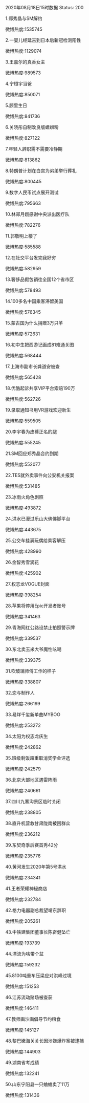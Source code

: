 2020年08月18日15时数据
Status: 200

1.郑秀晶与SM解约

微博热度:1535745

2.一婴儿经延吉到日本后新冠检测阳性

微博热度:1129074

3.王嘉尔的真香女主

微博热度:989573

4.宁桓宇当爸

微博热度:850071

5.顾里生日

微博热度:841736

6.关晓彤自制改良版螺蛳粉

微博热度:827122

7.年轻人辞职需不需要冷静期

微博热度:813862

8.特朗普计划在白宫为弟弟举行葬礼

微博热度:800445

9.数字人民币试点展开测试

微博热度:795663

10.林郑月娥感谢中央派出医疗队

微博热度:782276

11.郭敬明上楼了

微博热度:585588

12.在社交平台发完我好穷

微博热度:582959

13.奢侈品假包销往全国12个省市区

微博热度:578493

14.100多名中国乘客滞留美国

微博热度:576345

15.蒙古国为什么捐赠3万只羊

微博热度:572631

16.初中生把西游记画成81难通关图

微博热度:568444

17.上海市副市长龚道安被查

微博热度:565428

18.优酷起诉共享VIP平台索赔190万

微博热度:562726

19.录取通知书用VR游戏欢迎新生

微博热度:559505

20.李宇春为皮裤正名的腿

微博热度:555245

21.SM回应郑秀晶合约到期

微博热度:552077

22.TES就外卖事件向公安机关报案

微博热度:531485

23.冰雨火角色剧照

微博热度:493872

24.洪水已漫过乐山大佛佛脚平台

微博热度:443675

25.公交车挂满玩偶给乘客解压

微博热度:428990

26.金智秀雪滴花

微博热度:425902

27.权志龙VOGUE封面

微博热度:398254

28.苹果将停用Epic开发者账号

微博热度:341463

29.青海网红公路设禁止拍照警示牌

微博热度:339537

30.东北卖玉米大爷魔性吆喝

微博热度:339375

31.吹玻璃师傅工作的样子

微博热度:338807

32.恋与制作人

微博热度:266199

33.易烊千玺新单曲MYBOO

微博热度:253272

34.太阳为权志龙庆生

微博热度:242862

35.班级剩饭超重取消奖学金评选

微博热度:242579

36.北京大部地区遇雷阵雨

微博热度:240661

37.四川九寨沟景区临时关闭

微博热度:238805

38.直升机营救甘肃陇南被困群众

微博热度:236212

39.东契奇季后赛首秀42分

微博热度:235776

40.黄河发生2020年第5号洪水

微博热度:234341

41.王者荣耀神秘商店

微博热度:232784

42.格力电器副总裁望靖东辞职

微博热度:205261

43.中铁建集团董事长陈奋健坠亡

微博热度:193739

44.漂流为啥带个盆

微博热度:159232

45.8100吨重车压梁应对洪峰过境

微博热度:151253

46.江苏流动赌场被查获

微博热度:146411

47.教师画沙画倡导节约粮食

微博热度:145127

48.黎巴嫩海关关长因涉嫌爆炸案被逮捕

微博热度:144903

49.湖南省考成绩

微博热度:132241

50.山东宁阳县一只蛐蛐卖了11万

微博热度:131436

